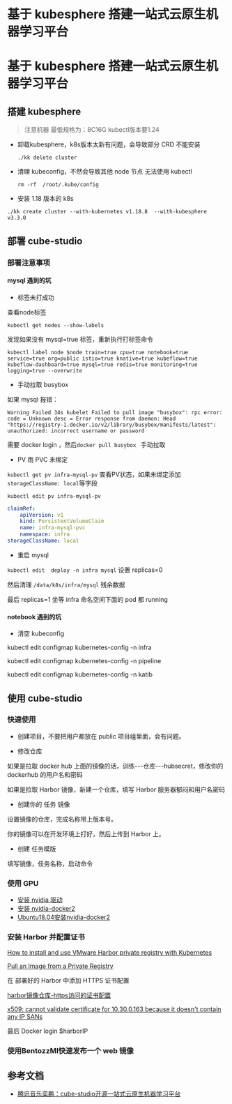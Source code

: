 # 基于 kubesphere 搭建一站式云原生机器学习平台 


<!--more-->

# 基于 kubesphere 搭建一站式云原生机器学习平台 

## 搭建 kubesphere 

> 注意机器 最低规格为：8C16G  kubectl版本要1.24

* 卸载kubesphere，k8s版本太新有问题，会导致部分 CRD 不能安装

  ```shell
  ./kk delete cluster
  ```

* 清理 kubeconfig，不然会导致其他 node 节点 无法使用 kubectl

  ```shell
  rm -rf  /root/.kube/config
  ```

*  安装 1.18 版本的 k8s

  ```
  ./kk create cluster --with-kubernetes v1.18.8  --with-kubesphere v3.3.0
  ```

## 部署 cube-studio



### 部署注意事项

#### mysql  遇到的坑

*  标签未打成功

查看node标签

```shell
kubectl get nodes --show-labels
```

发现如果没有  mysql=true 标签，重新执行打标签命令

```shell
kubectl label node $node train=true cpu=true notebook=true service=true org=public istio=true knative=true kubeflow=true kubeflow-dashboard=true mysql=true redis=true monitoring=true logging=true --overwrite
```

* 手动拉取 busybox

如果  mysql 报错：

```shell
Warning Failed 34s kubelet Failed to pull image "busybox": rpc error: code = Unknown desc = Error response from daemon: Head "https://registry-1.docker.io/v2/library/busybox/manifests/latest": unauthorized: incorrect username or password
```

需要  docker login ，然后`docker pull busybox ` 手动拉取

* PV 雨 PVC 未绑定

`kubectl get pv infra-mysql-pv`  查看PV状态，如果未绑定添加 `storageClassName: local`等字段

`kubectl edit pv infra-mysql-pv`

```yaml
claimRef:
    apiVersion: v1
    kind: PersistentVolumeClaim
    name: infra-mysql-pvc
    namespace: infra
storageClassName: local
```

* 重启 mysql

`kubectl edit  deploy -n infra mysql` 设置 replicas=0

然后清理 `/data/k8s/infra/mysql` 残余数据

最后  replicas=1 坐等 infra 命名空间下面的 pod 都 running



#### notebook 遇到的坑

* 清空 kubeconfig

kubectl edit configmap kubernetes-config -n infra

kubectl edit configmap kubernetes-config -n pipeline

kubectl edit configmap kubernetes-config -n katib



## 使用 cube-studio



### 快速使用

* 创建项目，不要把用户都放在  public 项目组里面，会有问题。

* 修改仓库

如果是拉取 docker hub 上面的镜像的话，训练---仓库---hubsecret，修改你的 dockerhub 的用户名和密码

如果是拉取 Harbor 镜像，新建一个仓库，填写 Harbor 服务器郁闷和用户名密码

* 创建你的 任务 镜像

设置镜像的仓库，完成名称带上版本号。

你的镜像可以在开发环境上打好，然后上传到 Harbor 上。

* 创建 任务模版 

填写镜像，任务名称，启动命令







### 使用 GPU

* [安装 nvidia 驱动](https://wangjunjian.com/gpu/2020/11/03/install-nvidia-gpu-driver-on-ubuntu.html)
* [安装 nvidia-docker2](https://wangjunjian.com/docker/2020/10/18/install-nvidia-docker2-on-ubuntu.html)
* [Ubuntu18.04安装nvidia-docker2](https://www.cnblogs.com/l-hh/p/13451639.html)



### 安装 Harbor 并配置证书

[How to install and use VMware Harbor private registry with Kubernetes](https://blog.inkubate.io/how-to-use-harbor-private-registry-with-kubernetes/)

[Pull an Image from a Private Registry](https://kubernetes.io/docs/tasks/configure-pod-container/pull-image-private-registry/)



在 部署好的 Harbor 中添加 HTTPS 证书配置

[harbor镜像仓库-https访问的证书配置](https://zhuanlan.zhihu.com/p/234918875)

[x509: cannot validate certificate for 10.30.0.163 because it doesn't contain any IP SANs](https://blog.csdn.net/min19900718/article/details/87920254)



最后 Docker login $harborIP



### 使用BentozzMl快速发布一个 web 镜像



## 参考文档

* [腾讯音乐栾鹏：cube-studio开源一站式云原生机器学习平台](https://mp.weixin.qq.com/s/6uaUFS01W2lxnM-SU4PsfQ)


